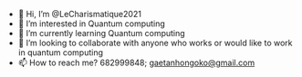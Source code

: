 - 👋 Hi, I’m @LeCharismatique2021
- 👀 I’m interested in Quantum computing
- 🌱 I’m currently learning Quantum computing
- 💞️ I’m looking to collaborate with anyone who works or would like to work in quantum computing
- 📫 How to reach me? 682999848; gaetanhongoko@gmail.com

<!---
LeCharismatique2021/LeCharismatique2021 is a ✨ special ✨ repository because its `README.md` (this file) appears on your GitHub profile.
You can click the Preview link to take a look at your changes.
--->

